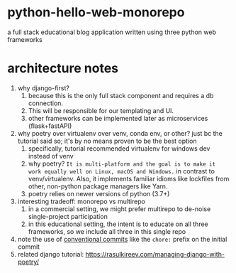 # python-hello-web-monorepo

a full stack educational blog application written using three python web frameworks

# architecture notes

1. why django-first?
   1. because this is the only full stack component and requires a db connection.
   2. This will be responsible for our templating and UI.
   3. other frameworks can be implemented later as microservices (flask+fastAPI)
2. why poetry over virtualenv over venv, conda env, or other? just bc the tutorial said so; it's by no means proven to be the best option
   1. specifically, tutorial recommended virtualenv for windows dev instead of venv
   2. why poetry? `It is multi-platform and the goal is to make it work equally well on Linux, macOS and Windows.` in contrast to venv/virtualenv. Also, it implements familiar idioms like lockfiles from other, non-python package managers like Yarn.
   3. poetry relies on newer versions of python (3.7+)
3. interesting tradeoff: monorepo vs multirepo
   1. in a commercial setting, we might prefer multirepo to de-noise single-project participation
   2. in this educational setting, the intent is to educate on all three frameworks, so we include all three in this single repo
4. note the use of [conventional commits](https://www.conventionalcommits.org/en/v1.0.0/) like the `chore:` prefix on the initial commit
5. related django tutorial: https://rasulkireev.com/managing-django-with-poetry/

